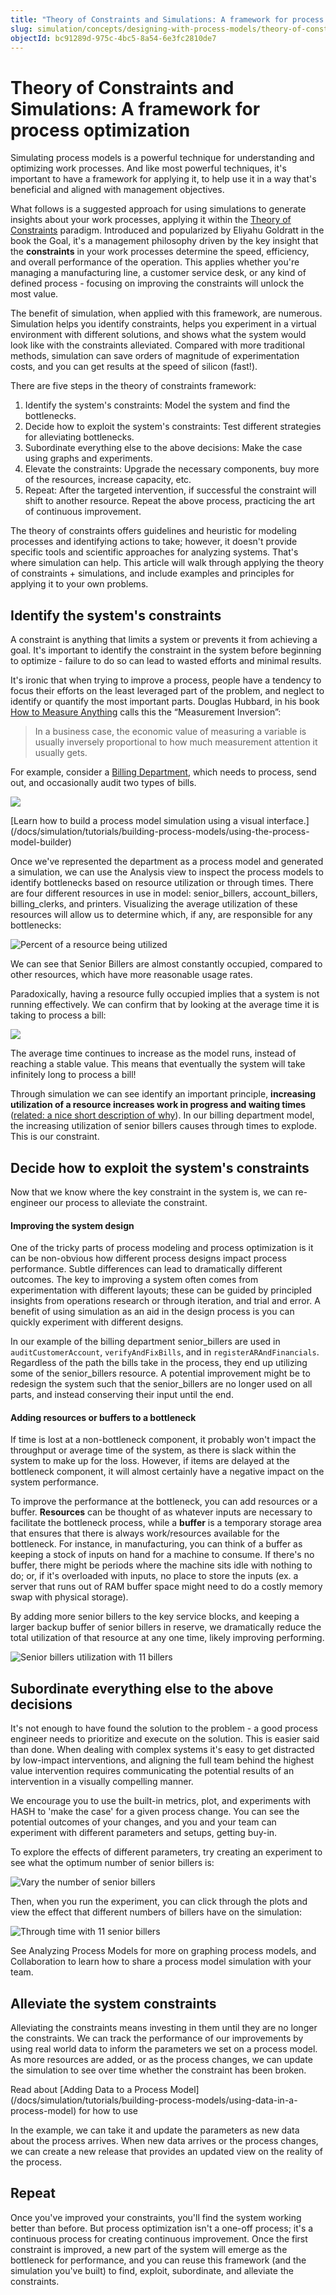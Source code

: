 ```yaml
---
title: "Theory of Constraints and Simulations: A framework for process optimization"
slug: simulation/concepts/designing-with-process-models/theory-of-constraints-and-simulations-a-framework-for-process-optimization
objectId: bc91289d-975c-4bc5-8a54-6e3fc2810de7
---
```


# Theory of Constraints and Simulations: A framework for process optimization

Simulating process models is a powerful technique for understanding and optimizing work processes. And like most powerful techniques, it's important to have a framework for applying it, to help use it in a way that's beneficial and aligned with management objectives.

What follows is a suggested approach for using simulations to generate insights about your work processes, applying it within the [Theory of Constraints](https://en.wikipedia.org/wiki/Theory_of_constraints) paradigm. Introduced and popularized by Eliyahu Goldratt in the book the Goal, it's a management philosophy driven by the key insight that the **constraints** in your work processes determine the speed, efficiency, and overall performance of the operation. This applies whether you're managing a manufacturing line, a customer service desk, or any kind of defined process - focusing on improving the constraints will unlock the most value.

The benefit of simulation, when applied with this framework, are numerous. Simulation helps you identify constraints, helps you experiment in a virtual environment with different solutions, and shows what the system would look like with the constraints alleviated. Compared with more traditional methods, simulation can save orders of magnitude of experimentation costs, and you can get results at the speed of silicon \(fast!\).

There are five steps in the theory of constraints framework:

1. Identify the system's constraints: Model the system and find the bottlenecks.
2. Decide how to exploit the system's constraints: Test different strategies for alleviating bottlenecks.
3. Subordinate everything else to the above decisions: Make the case using graphs and experiments.
4. Elevate the constraints: Upgrade the necessary components, buy more of the resources, increase capacity, etc.
5. Repeat: After the targeted intervention, if successful the constraint will shift to another resource. Repeat the above process, practicing the art of continuous improvement.

The theory of constraints offers guidelines and heuristic for modeling processes and identifying actions to take; however, it doesn't provide specific tools and scientific approaches for analyzing systems. That's where simulation can help. This article will walk through applying the theory of constraints + simulations, and include examples and principles for applying it to your own problems.

## Identify the system's constraints

A constraint is anything that limits a system or prevents it from achieving a goal. It's important to identify the constraint in the system before beginning to optimize - failure to do so can lead to wasted efforts and minimal results.

It's ironic that when trying to improve a process, people have a tendency to focus their efforts on the least leveraged part of the problem, and neglect to identify or quantify the most important parts. Douglas Hubbard, in his book [How to Measure Anything](https://hubbardresearch.com/publications/how-to-measure-anything-book/) calls this the “Measurement Inversion”:

> In a business case, the economic value of measuring a variable is usually inversely proportional to how much measurement attention it usually gets.

For example, consider a [Billing Department](https://core.hash.ai/@hash/billing-department-process/stable), which needs to process, send out, and occasionally audit two types of bills.

![](https://lh4.googleusercontent.com/W6wazlGHPZVxkEuWCl8DIkw66P44qrgvMbIAUs0VfgGwiY-taiU1PgVnr5dhkeBTc-kpCzm5Xhajs7-VMhGsOaG6CcKhbQ6uQMXH-z-hCxf6zRtmEqeIel3_JyHRVjIxgObDla47)

<Hint style="info">
[Learn how to build a process model simulation using a visual interface.](/docs/simulation/tutorials/building-process-models/using-the-process-model-builder)
</Hint>

Once we've represented the department as a process model and generated a simulation, we can use the Analysis view to inspect the process models to identify bottlenecks based on resource utilization or through times. There are four different resources in use in model: senior_billers, account_billers, billing_clerks, and printers. Visualizing the average utilization of these resources will allow us to determine which, if any, are responsible for any bottlenecks:

![Percent of a resource being utilized](https://lh4.googleusercontent.com/4TECbNGY8Cumj3fY8fBvne8etXwC75T-9AiXbUqyuuXbqRM5jh4LzxMD65aTjfw-IOumLH9W8lCTU4Bprq5cyQ5FSfJBU_ODEPGurWDs81Fmi-qs4gIGUgsRS6ehRW3h7w1lrElU)

We can see that Senior Billers are almost constantly occupied, compared to other resources, which have more reasonable usage rates.

Paradoxically, having a resource fully occupied implies that a system is not running effectively. We can confirm that by looking at the average time it is taking to process a bill:

![](https://lh4.googleusercontent.com/IvqcW9PjBSvBiRcYhZavyzeJoqOMZsKeWLUgGuqWFxn-1YweXxew7K5djCYRW1Zk9mTkLTVIsIhnV0QqQvbvctp9hGjxwd5N7uFjJhm3cL-NwSZKFANZPCNmtDZ4hyh78GyJhYSr)

The average time continues to increase as the model runs, instead of reaching a stable value. This means that eventually the system will take infinitely long to process a bill!

Through simulation we can see identify an important principle, **increasing utilization of a resource increases work in progress and waiting times** \([related: a nice short description of why](https://archive.vn/Xrb9a)\). In our billing department model, the increasing utilization of senior billers causes through times to explode. This is our constraint.

## Decide how to exploit the system's constraints

Now that we know where the key constraint in the system is, we can re-engineer our process to alleviate the constraint.

#### Improving the system design

One of the tricky parts of process modeling and process optimization is it can be non-obvious how different process designs impact process performance. Subtle differences can lead to dramatically different outcomes. The key to improving a system often comes from experimentation with different layouts; these can be guided by principled insights from operations research or through iteration, and trial and error. A benefit of using simulation as an aid in the design process is you can quickly experiment with different designs.

In our example of the billing department senior_billers are used in `auditCustomerAccount`,  `verifyAndFixBills`, and in `registerARAndFinancials`. Regardless of the path the bills take in the process, they end up utilizing some of the senior_billers resource. A potential improvement might be to redesign the system such that the senior_billers are no longer used on all parts, and instead conserving their input until the end.

#### Adding resources or buffers to a bottleneck

If time is lost at a non-bottleneck component, it probably won't impact the throughput or average time of the system, as there is slack within the system to make up for the loss. However, if items are delayed at the bottleneck component, it will almost certainly have a negative impact on the system performance.

To improve the performance at the bottleneck, you can add resources or a buffer. **Resources** can be thought of as whatever inputs are necessary to facilitate the bottleneck process, while a **buffer** is a temporary storage area that ensures that there is always work/resources available for the bottleneck. For instance, in manufacturing, you can think of a buffer as keeping a stock of inputs on hand for a machine to consume. If there's no buffer, there might be periods where the machine sits idle with nothing to do; or, if it's overloaded with inputs, no place to store the inputs \(ex. a server that runs out of RAM buffer space might need to do a costly memory swap with physical storage\).

By adding more senior billers to the key service blocks, and keeping a larger backup buffer of senior billers in reserve, we dramatically reduce the total utilization of that resource at any one time, likely improving performing.

![Senior billers utilization with 11 billers ](https://cdn-us1.hash.ai/site/docs/image%20%2851%29.png)

## Subordinate everything else to the above decisions

It's not enough to have found the solution to the problem - a good process engineer needs to prioritize and execute on the solution. This is easier said than done. When dealing with complex systems it's easy to get distracted by low-impact interventions, and aligning the full team behind the highest value intervention requires communicating the potential results of an intervention in a visually compelling manner.

We encourage you to use the built-in metrics, plot, and experiments with HASH to 'make the case' for a given process change. You can see the potential outcomes of your changes, and you and your team can experiment with different parameters and setups, getting buy-in.

To explore the effects of different parameters, try creating an experiment to see what the optimum number of senior billers is:

![Vary the number of senior billers](https://cdn-us1.hash.ai/site/docs/c11907e2-adf2-48e6-85ce-c2bb3cbdc048-464-0003638bffbf8c41.png)

Then, when you run the experiment, you can click through the plots and view the effect that different numbers of billers have on the simulation:

![Through time with 11 senior billers](https://cdn-us1.hash.ai/site/docs/2b2e1b70-0249-4f90-a22e-8e033001d780-464-00036392cac553ab.png)

<Hint style="info">
See Analyzing Process Models for more on graphing process models, and Collaboration to learn how to share a process model simulation with your team.
</Hint>

## Alleviate the system constraints

Alleviating the constraints means investing in them until they are no longer the constraints. We can track the performance of our improvements by using real world data to inform the parameters we set on a process model. As more resources are added, or as the process changes, we can update the simulation to see over time whether the constraint has been broken.

<Hint style="info">
Read about [Adding Data to a Process Model](/docs/simulation/tutorials/building-process-models/using-data-in-a-process-model) for how to use
</Hint>

In the example, we can take it and update the parameters as new data about the process arrives. When new data arrives or the process changes, we can create a new release that provides an updated view on the reality of the process.

## Repeat

Once you've improved your constraints, you'll find the system working better than before. But process optimization isn't a one-off process; it's a continuous process for creating continuous improvement. Once the first constraint is improved, a new part of the system will emerge as the bottleneck for performance, and you can reuse this framework \(and the simulation you've built\) to find, exploit, subordinate, and alleviate the constraints.
